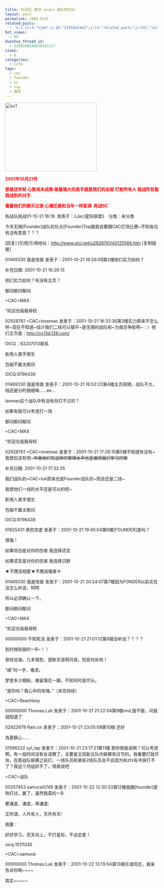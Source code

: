 ```yaml
---
title: SC回忆 南京 =cac= 战队的约占
layout: post
permalink: /609.html
related_posts:
  - 'a:2:{s:4:"time";s:10:"1291842463";s:13:"related_posts";s:541:"<ul class="related_post"><li><a href="http://blog.80aj.com/sc/" title="星际争霸">星际争霸</a></li><li><a href="http://blog.80aj.com/2010/02/27/%e3%80%90%e7%bd%91%e6%98%93%e8%af%95%e7%8e%a9%e6%88%98%e6%8a%a5%e3%80%91%e3%80%90zvz%e3%80%91%e3%80%90%e9%92%a2%e9%93%81%e9%83%bd%e5%9f%8e%e3%80%9130%e5%88%86%e9%92%9f%e5%9b%9e%e5%88%b0%e8%bf%87/" title="【网易试玩战报】【ZVZ】【钢铁都城】30分钟回到过去口水大战">【网易试玩战报】【ZVZ】【钢铁都城】30分钟回到过去口水大战</a></li></ul>";}'
bot_views:
  - 90
duoshuo_thread_id:
  - 1280248249638191117
views:
  - 6
categories:
  - Life
tags:
  - cac
  - founder
  - sc
  - top
  - 南京
---
```

[<img class="aligncenter size-medium wp-image-611" title="sc1" src="http://www.80aj.com/wp-content/uploads/2009/10/sc1-300x225.jpg" alt="sc1" width="300" height="225" />][1]

<span style="color: #ff0000;"><strong>2001年10月21号</strong></span>

**<span style="color: #ff0000;">那是还年轻 心智尚未成熟 做最强大的高手就是我们的全部 打败所有人 挑战所有能挑战到的对手</span>**

**<span style="color: #ff0000;">看着他们的聊天记录 心潮还是和当年一样澎湃  再战SC</span>**

<div id="_mcePaste" style="position: absolute; left: -10000px; top: 0px; width: 1px; height: 1px; overflow-x: hidden; overflow-y: hidden;">
  有战队挑战01-10-21 16:18  发表于：《Jac)星际联盟》　分类：未分类
</div>

<div id="_mcePaste" style="position: absolute; left: -10000px; top: 0px; width: 1px; height: 1px; overflow-x: hidden; overflow-y: hidden;">
  今天无锡[Founder]战队的队长[Founder]Top跟我说要跟CAC打场比赛~不知各位有没有意思？？？
</div>

<div id="_mcePaste" style="position: absolute; left: -10000px; top: 0px; width: 1px; height: 1px; overflow-x: hidden; overflow-y: hidden;">
  [回复] [引用]引用地址：http://www.xici.net/u2928761/d3125566.htm [复制链接]
</div>

<div id="_mcePaste" style="position: absolute; left: -10000px; top: 0px; width: 1px; height: 1px; overflow-x: hidden; overflow-y: hidden;">
  01469330 我是怪兽 发表于：2001-10-21 16:26:08第2楼他们实力如何？
</div>

<div id="_mcePaste" style="position: absolute; left: -10000px; top: 0px; width: 1px; height: 1px; overflow-x: hidden; overflow-y: hidden;">
  补充日期: 2001-10-21 16:26:13
</div>

<div id="_mcePaste" style="position: absolute; left: -10000px; top: 0px; width: 1px; height: 1px; overflow-x: hidden; overflow-y: hidden;">
  他们实力如何？有没有主页？
</div>

<div id="_mcePaste" style="position: absolute; left: -10000px; top: 0px; width: 1px; height: 1px; overflow-x: hidden; overflow-y: hidden;">
  郁闷郁闷郁闷
</div>

<div id="_mcePaste" style="position: absolute; left: -10000px; top: 0px; width: 1px; height: 1px; overflow-x: hidden; overflow-y: hidden;">
  =CAC=MAX
</div>

<div id="_mcePaste" style="position: absolute; left: -10000px; top: 0px; width: 1px; height: 1px; overflow-x: hidden; overflow-y: hidden;">
  &#8220;欢迎光临我母校
</div>

<div id="_mcePaste" style="position: absolute; left: -10000px; top: 0px; width: 1px; height: 1px; overflow-x: hidden; overflow-y: hidden;">
  02928761 =CAC=lovemao 发表于：2001-10-21 16:33:36第3楼实力原来不怎么样~现在不知道~估计我们二线可以摆平~是无锡的战队啦~为南京争脸啊~：）他们主页是：http://xx13d.126.com/
</div>

<div id="_mcePaste" style="position: absolute; left: -10000px; top: 0px; width: 1px; height: 1px; overflow-x: hidden; overflow-y: hidden;">
  OICQ：63207013联系
</div>

<div id="_mcePaste" style="position: absolute; left: -10000px; top: 0px; width: 1px; height: 1px; overflow-x: hidden; overflow-y: hidden;">
  新用人类手很生
</div>

<div id="_mcePaste" style="position: absolute; left: -10000px; top: 0px; width: 1px; height: 1px; overflow-x: hidden; overflow-y: hidden;">
  包输不赢太郁闷
</div>

<div id="_mcePaste" style="position: absolute; left: -10000px; top: 0px; width: 1px; height: 1px; overflow-x: hidden; overflow-y: hidden;">
  OICQ:9796439
</div>

<div id="_mcePaste" style="position: absolute; left: -10000px; top: 0px; width: 1px; height: 1px; overflow-x: hidden; overflow-y: hidden;">
  01469330 我是怪兽 发表于：2001-10-21 16:52:23第4楼主页简陋，战队不大，线还是分的很细嘛……ee&#8230;
</div>

<div id="_mcePaste" style="position: absolute; left: -10000px; top: 0px; width: 1px; height: 1px; overflow-x: hidden; overflow-y: hidden;">
  laomao这个战队中有没有你打不过的？
</div>

<div id="_mcePaste" style="position: absolute; left: -10000px; top: 0px; width: 1px; height: 1px; overflow-x: hidden; overflow-y: hidden;">
  如果有就可以考虑打一场
</div>

<div id="_mcePaste" style="position: absolute; left: -10000px; top: 0px; width: 1px; height: 1px; overflow-x: hidden; overflow-y: hidden;">
  郁闷郁闷郁闷
</div>

<div id="_mcePaste" style="position: absolute; left: -10000px; top: 0px; width: 1px; height: 1px; overflow-x: hidden; overflow-y: hidden;">
  =CAC=MAX
</div>

<div id="_mcePaste" style="position: absolute; left: -10000px; top: 0px; width: 1px; height: 1px; overflow-x: hidden; overflow-y: hidden;">
  &#8220;欢迎光临我母校
</div>

<div id="_mcePaste" style="position: absolute; left: -10000px; top: 0px; width: 1px; height: 1px; overflow-x: hidden; overflow-y: hidden;">
  02928761 =CAC=lovemao 发表于：2001-10-21 17:28:15第5楼不知道有没有~我想应该有吧~~~毕竟他们有这样的管理水平也是值得我们学习的嘛~~
</div>

<div id="_mcePaste" style="position: absolute; left: -10000px; top: 0px; width: 1px; height: 1px; overflow-x: hidden; overflow-y: hidden;">
  补充日期: 2001-10-21 17:32:35
</div>

<div id="_mcePaste" style="position: absolute; left: -10000px; top: 0px; width: 1px; height: 1px; overflow-x: hidden; overflow-y: hidden;">
  我们战队的=CAC=luk原来也是Founder战队的~而且还是二线~
</div>

<div id="_mcePaste" style="position: absolute; left: -10000px; top: 0px; width: 1px; height: 1px; overflow-x: hidden; overflow-y: hidden;">
  我想他们一线的水平还是可以的吧~
</div>

<div id="_mcePaste" style="position: absolute; left: -10000px; top: 0px; width: 1px; height: 1px; overflow-x: hidden; overflow-y: hidden;">
  新用人类手很生
</div>

<div id="_mcePaste" style="position: absolute; left: -10000px; top: 0px; width: 1px; height: 1px; overflow-x: hidden; overflow-y: hidden;">
  包输不赢太郁闷
</div>

<div id="_mcePaste" style="position: absolute; left: -10000px; top: 0px; width: 1px; height: 1px; overflow-x: hidden; overflow-y: hidden;">
  OICQ:9796439
</div>

<div id="_mcePaste" style="position: absolute; left: -10000px; top: 0px; width: 1px; height: 1px; overflow-x: hidden; overflow-y: hidden;">
  01825431 黑色空虚 发表于：2001-10-21 19:45:04第6楼[FOUNDER]差吗？
</div>

<div id="_mcePaste" style="position: absolute; left: -10000px; top: 0px; width: 1px; height: 1px; overflow-x: hidden; overflow-y: hidden;">
  很强！
</div>

<div id="_mcePaste" style="position: absolute; left: -10000px; top: 0px; width: 1px; height: 1px; overflow-x: hidden; overflow-y: hidden;">
  如果坦白是对你的伤害 我选择谎言
</div>

<div id="_mcePaste" style="position: absolute; left: -10000px; top: 0px; width: 1px; height: 1px; overflow-x: hidden; overflow-y: hidden;">
  如果谎言是对你的伤害 我选择沉默
</div>

<div id="_mcePaste" style="position: absolute; left: -10000px; top: 0px; width: 1px; height: 1px; overflow-x: hidden; overflow-y: hidden;">
  ★不應該相愛★不應該傷害☆
</div>

<div id="_mcePaste" style="position: absolute; left: -10000px; top: 0px; width: 1px; height: 1px; overflow-x: hidden; overflow-y: hidden;">
  01469330 我是怪兽 发表于：2001-10-21 20:24:07第7楼因为FONDER以前实在没怎么听说，呵呵
</div>

<div id="_mcePaste" style="position: absolute; left: -10000px; top: 0px; width: 1px; height: 1px; overflow-x: hidden; overflow-y: hidden;">
  所以必须确认一下。
</div>

<div id="_mcePaste" style="position: absolute; left: -10000px; top: 0px; width: 1px; height: 1px; overflow-x: hidden; overflow-y: hidden;">
  郁闷郁闷郁闷
</div>

<div id="_mcePaste" style="position: absolute; left: -10000px; top: 0px; width: 1px; height: 1px; overflow-x: hidden; overflow-y: hidden;">
  =CAC=MAX
</div>

<div id="_mcePaste" style="position: absolute; left: -10000px; top: 0px; width: 1px; height: 1px; overflow-x: hidden; overflow-y: hidden;">
  &#8220;欢迎光临我母校
</div>

<div id="_mcePaste" style="position: absolute; left: -10000px; top: 0px; width: 1px; height: 1px; overflow-x: hidden; overflow-y: hidden;">
  00000000 不知死活 发表于：2001-10-21 21:01:12第8楼没听说？？？？
</div>

<div id="_mcePaste" style="position: absolute; left: -10000px; top: 0px; width: 1px; height: 1px; overflow-x: hidden; overflow-y: hidden;">
  到时候别狠的一B~！！
</div>

<div id="_mcePaste" style="position: absolute; left: -10000px; top: 0px; width: 1px; height: 1px; overflow-x: hidden; overflow-y: hidden;">
  曾经沧海，几多情愁，望断天涯明月夜。知音何处有！
</div>

<div id="_mcePaste" style="position: absolute; left: -10000px; top: 0px; width: 1px; height: 1px; overflow-x: hidden; overflow-y: hidden;">
  “缘”何一字，难求。
</div>

<div id="_mcePaste" style="position: absolute; left: -10000px; top: 0px; width: 1px; height: 1px; overflow-x: hidden; overflow-y: hidden;">
  梦里多少期盼，难留落花一瓣。不知何时是尽头。
</div>

<div id="_mcePaste" style="position: absolute; left: -10000px; top: 0px; width: 1px; height: 1px; overflow-x: hidden; overflow-y: hidden;">
  “是你吗？我心中的玫瑰。”（未完待续）
</div>

<div id="_mcePaste" style="position: absolute; left: -10000px; top: 0px; width: 1px; height: 1px; overflow-x: hidden; overflow-y: hidden;">
  =CAC=Beachboy
</div>

<div id="_mcePaste" style="position: absolute; left: -10000px; top: 0px; width: 1px; height: 1px; overflow-x: hidden; overflow-y: hidden;">
  00000000 Thomas.Luk 发表于：2001-10-21 21:22:04第9楼nnd,狠不狠，问我就知道了
</div>

<div id="_mcePaste" style="position: absolute; left: -10000px; top: 0px; width: 1px; height: 1px; overflow-x: hidden; overflow-y: hidden;">
  02922679 Rain.cn 发表于：2001-10-21 23:05:08第10楼 还好
</div>

<div id="_mcePaste" style="position: absolute; left: -10000px; top: 0px; width: 1px; height: 1px; overflow-x: hidden; overflow-y: hidden;">
  為愛鎖心&#8230;&#8230;
</div>

<div id="_mcePaste" style="position: absolute; left: -10000px; top: 0px; width: 1px; height: 1px; overflow-x: hidden; overflow-y: hidden;">
  01596222 syl_lap 发表于：2001-10-21 23:17:21第11楼 那你倒是说啊？可以考虑啊。有一段时间没有友谊赛了，主要是又招新又队内联赛有过节的。我看要打就尽块，在那战队联赛之前打。一线队员和某些2线队员会不会因为和zfz有冲突打不了？我这个月组织不了，怪兽说吧
</div>

<div id="_mcePaste" style="position: absolute; left: -10000px; top: 0px; width: 1px; height: 1px; overflow-x: hidden; overflow-y: hidden;">
  =CAC=战队
</div>

<div id="_mcePaste" style="position: absolute; left: -10000px; top: 0px; width: 1px; height: 1px; overflow-x: hidden; overflow-y: hidden;">
  00257453 samurai0749 发表于：2001-10-22 12:30:33第12楼我跟[founder]爱玲打过，赢了，虽然我菜的一B.
</div>

<div id="_mcePaste" style="position: absolute; left: -10000px; top: 0px; width: 1px; height: 1px; overflow-x: hidden; overflow-y: hidden;">
  要谦虚，谦虚，再谦虚;
</div>

<div id="_mcePaste" style="position: absolute; left: -10000px; top: 0px; width: 1px; height: 1px; overflow-x: hidden; overflow-y: hidden;">
  正所谓，人外有人，天外有天!
</div>

<div id="_mcePaste" style="position: absolute; left: -10000px; top: 0px; width: 1px; height: 1px; overflow-x: hidden; overflow-y: hidden;">
  我要：
</div>

<div id="_mcePaste" style="position: absolute; left: -10000px; top: 0px; width: 1px; height: 1px; overflow-x: hidden; overflow-y: hidden;">
  好好学习，天天向上，不打星际，不谈恋爱！
</div>

<div id="_mcePaste" style="position: absolute; left: -10000px; top: 0px; width: 1px; height: 1px; overflow-x: hidden; overflow-y: hidden;">
  oicq:15111245
</div>

<div id="_mcePaste" style="position: absolute; left: -10000px; top: 0px; width: 1px; height: 1px; overflow-x: hidden; overflow-y: hidden;">
  =CAC=samurai
</div>

<div id="_mcePaste" style="position: absolute; left: -10000px; top: 0px; width: 1px; height: 1px; overflow-x: hidden; overflow-y: hidden;">
  00000000 Thomas.Luk 发表于：2001-10-22 13:13:04第13楼乐谱同志，我来告诉你啊~~~~
</div>

<div id="_mcePaste" style="position: absolute; left: -10000px; top: 0px; width: 1px; height: 1px; overflow-x: hidden; overflow-y: hidden;">
  其实~~~~~
</div>

有战队挑战01-10-21 16:18  发表于：《Jac)星际联盟》　分类：未分类

今天无锡[Founder]战队的队长[Founder]Top跟我说要跟CAC打场比赛~不知各位有没有意思？？？

\[回复\] \[引用\]引用地址：http://www.xici.net/u2928761/d3125566.htm [复制链接]

01469330 我是怪兽 发表于：2001-10-21 16:26:08第2楼他们实力如何？

补充日期: 2001-10-21 16:26:13

他们实力如何？有没有主页？

郁闷郁闷郁闷

=CAC=MAX

&#8220;欢迎光临我母校

02928761 =CAC=lovemao 发表于：2001-10-21 16:33:36第3楼实力原来不怎么样~现在不知道~估计我们二线可以摆平~是无锡的战队啦~为南京争脸啊~：）他们主页是：http://xx13d.126.com/

OICQ：63207013联系

新用人类手很生

包输不赢太郁闷

OICQ:9796439

01469330 我是怪兽 发表于：2001-10-21 16:52:23第4楼主页简陋，战队不大，线还是分的很细嘛……ee&#8230;

laomao这个战队中有没有你打不过的？

如果有就可以考虑打一场

郁闷郁闷郁闷

=CAC=MAX

&#8220;欢迎光临我母校

02928761 =CAC=lovemao 发表于：2001-10-21 17:28:15第5楼不知道有没有~我想应该有吧~~~毕竟他们有这样的管理水平也是值得我们学习的嘛~~

补充日期: 2001-10-21 17:32:35

我们战队的=CAC=luk原来也是Founder战队的~而且还是二线~

我想他们一线的水平还是可以的吧~

新用人类手很生

包输不赢太郁闷

OICQ:9796439

01825431 黑色空虚 发表于：2001-10-21 19:45:04第6楼[FOUNDER]差吗？

很强！

如果坦白是对你的伤害 我选择谎言

如果谎言是对你的伤害 我选择沉默

★不應該相愛★不應該傷害☆

01469330 我是怪兽 发表于：2001-10-21 20:24:07第7楼因为FONDER以前实在没怎么听说，呵呵

所以必须确认一下。

郁闷郁闷郁闷

=CAC=MAX

&#8220;欢迎光临我母校

00000000 不知死活 发表于：2001-10-21 21:01:12第8楼没听说？？？？

到时候别狠的一B~！！

曾经沧海，几多情愁，望断天涯明月夜。知音何处有！

“缘”何一字，难求。

梦里多少期盼，难留落花一瓣。不知何时是尽头。

“是你吗？我心中的玫瑰。”（未完待续）

=CAC=Beachboy

00000000 Thomas.Luk 发表于：2001-10-21 21:22:04第9楼nnd,狠不狠，问我就知道了

02922679 Rain.cn 发表于：2001-10-21 23:05:08第10楼 还好

為愛鎖心&#8230;&#8230;

01596222 syl_lap 发表于：2001-10-21 23:17:21第11楼 那你倒是说啊？可以考虑啊。有一段时间没有友谊赛了，主要是又招新又队内联赛有过节的。我看要打就尽块，在那战队联赛之前打。一线队员和某些2线队员会不会因为和zfz有冲突打不了？我这个月组织不了，怪兽说吧

=CAC=战队

00257453 samurai0749 发表于：2001-10-22 12:30:33第12楼我跟[founder]爱玲打过，赢了，虽然我菜的一B.

要谦虚，谦虚，再谦虚;

正所谓，人外有人，天外有天!

我要：

好好学习，天天向上，不打星际，不谈恋爱！

oicq:15111245

=CAC=samurai

00000000 Thomas.Luk 发表于：2001-10-22 13:13:04第13楼乐谱同志，我来告诉你啊~~~~

其实~~~~~

 [1]: http://www.80aj.com/wp-content/uploads/2009/10/sc1.jpg